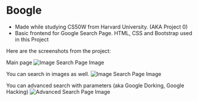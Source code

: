 # Boogle
- Made while studying CS50W from Harvard University. (AKA Project 0)
- Basic frontend for Google Search Page. HTML, CSS and Bootstrap used in this Project

Here are the screenshots from the project:

Main page
![Image Search Page Image](https://lh3.googleusercontent.com/fife/AAbDypBIvtiLdB1iqgmEWK6eGr18OsSQqGHZw91WfVlkxs-KrcjYppwe0OZegdEM6kvJUNa7-6-zbuQj40Cfx4f3jbhugMahYuTdZhzfYD-wfkybpZ95Z4mvZ01YWKCJI5T4QrTmmtgE7CnXIOpAke8cL4-oPlTAT6HRYcyD7Pkj8_hx4rRCJvPt7I4xxkE75tkvdCUZVyq-mXLum5r_D_zhJOFNUpSYB9ie798CDslRMaAE_xDHqO7-eYR0EQmN6KuqATQVkpSQHLp6XKDN9hopjt8L3Fr5zeA6jA4-ogBxnNYXx5mO0WN6-9hKJANkR_gIPq2Tv2UPRpfk8uVON9VyI3mj4b-Fy3DMd5EvbGgVzK4bnwvIRQ_4Mp_nXJI3MnngIUkLbnrHR66NgpUb7_3uwdaN9BDjOusXUifYI4NLkUE5VH7qdyDP_9heJHGDU0-nBQ7RzBSVGHXkbS5yEks11tOY1a3S67R2wSKWOmaIzuC8ER_RbhBQ5lFv63-WGtjEtloFwubNux6t2J3VHYQzZAelfjKXKkh3pMmUkcpB1F8rbeyXym0WCHGh9D-qEpnthj4wgw9c9NNC1Ru_hSWcDapyMI20YSKgLfzVVt_I8XneFT4W7pOyG2Gtm12Xvhtgk-50tj96M24nnJeIGyE6gWTDsu0YIpH_nK0BT-LqPp9bX2BPwFLgnihO93csMs-9uou-ZcIdvhvWj2giwBZgPsb0h3v-gqjE_sOyCzrvWpd0IC2bdojfin4TeIul_5k2PlpRFwwY9BnojXxGxjZq7e0_d8_d4eCKaRU1F-T6tXceer_znPepIHXSGCRwr5bt-Z9CDidDFi_5DNEJuv9Fk3_NUUTS5f3f9CtrGQ-OBx_-PnGKU7yPeU-c89C6E6-L-QKrX0NRAN_UOK10VqVSjn14ukNtreZAGh3oykbQonWiutGwBHOKKTCSuPVVTPOGjcZITOI9zYBfXf2rjLqgiLjnjYCTmKHK0zWG7LS7dSEYg41TzXMpfuzAVDhXjshhMkyaI6MPMzovQFDfWUpggIblyIThb1zRV4Z7uR6nfnd7zERS6dKWkiGzQqv3yTJcC3NMScmGA-0qbMzYdNP62if3ZWz06CgARzF9EilN2Ol5DBcUykENImObiQp16s4YVHHQYeWR8EP3DdINee5aR2BKpKEcoLXLWwoc-np33pSowZtLk42jDPuzdE7uZZuG4GLF5epEwMZzLtmKQHVy0jGup4dXqRYjw25fv8n2YZ39x_ez6rYLFMY8ZKegljgC3xBqvJpIPNm3Gb_X3Vphl1w67JFJnPLRfMlCUtsWuCC8LnhuFndh3zRvP0V4AYYCgLWVca3_rIBV8ucOvw=w1920-h950)

You can search in images as well.
![Image Search Page Image](https://lh3.googleusercontent.com/fife/AAbDypBIvtiLdB1iqgmEWK6eGr18OsSQqGHZw91WfVlkxs-KrcjYppwe0OZegdEM6kvJUNa7-6-zbuQj40Cfx4f3jbhugMahYuTdZhzfYD-wfkybpZ95Z4mvZ01YWKCJI5T4QrTmmtgE7CnXIOpAke8cL4-oPlTAT6HRYcyD7Pkj8_hx4rRCJvPt7I4xxkE75tkvdCUZVyq-mXLum5r_D_zhJOFNUpSYB9ie798CDslRMaAE_xDHqO7-eYR0EQmN6KuqATQVkpSQHLp6XKDN9hopjt8L3Fr5zeA6jA4-ogBxnNYXx5mO0WN6-9hKJANkR_gIPq2Tv2UPRpfk8uVON9VyI3mj4b-Fy3DMd5EvbGgVzK4bnwvIRQ_4Mp_nXJI3MnngIUkLbnrHR66NgpUb7_3uwdaN9BDjOusXUifYI4NLkUE5VH7qdyDP_9heJHGDU0-nBQ7RzBSVGHXkbS5yEks11tOY1a3S67R2wSKWOmaIzuC8ER_RbhBQ5lFv63-WGtjEtloFwubNux6t2J3VHYQzZAelfjKXKkh3pMmUkcpB1F8rbeyXym0WCHGh9D-qEpnthj4wgw9c9NNC1Ru_hSWcDapyMI20YSKgLfzVVt_I8XneFT4W7pOyG2Gtm12Xvhtgk-50tj96M24nnJeIGyE6gWTDsu0YIpH_nK0BT-LqPp9bX2BPwFLgnihO93csMs-9uou-ZcIdvhvWj2giwBZgPsb0h3v-gqjE_sOyCzrvWpd0IC2bdojfin4TeIul_5k2PlpRFwwY9BnojXxGxjZq7e0_d8_d4eCKaRU1F-T6tXceer_znPepIHXSGCRwr5bt-Z9CDidDFi_5DNEJuv9Fk3_NUUTS5f3f9CtrGQ-OBx_-PnGKU7yPeU-c89C6E6-L-QKrX0NRAN_UOK10VqVSjn14ukNtreZAGh3oykbQonWiutGwBHOKKTCSuPVVTPOGjcZITOI9zYBfXf2rjLqgiLjnjYCTmKHK0zWG7LS7dSEYg41TzXMpfuzAVDhXjshhMkyaI6MPMzovQFDfWUpggIblyIThb1zRV4Z7uR6nfnd7zERS6dKWkiGzQqv3yTJcC3NMScmGA-0qbMzYdNP62if3ZWz06CgARzF9EilN2Ol5DBcUykENImObiQp16s4YVHHQYeWR8EP3DdINee5aR2BKpKEcoLXLWwoc-np33pSowZtLk42jDPuzdE7uZZuG4GLF5epEwMZzLtmKQHVy0jGup4dXqRYjw25fv8n2YZ39x_ez6rYLFMY8ZKegljgC3xBqvJpIPNm3Gb_X3Vphl1w67JFJnPLRfMlCUtsWuCC8LnhuFndh3zRvP0V4AYYCgLWVca3_rIBV8ucOvw=w1920-h950)


You can advanced search with parameters (aka Google Dorking, Google Hacking)
![Advanced Search Page Image](https://lh3.googleusercontent.com/fife/AAbDypCjCC5EZ3ogRbJg8L1WTPo_1pm8xq86O1L63D6vVzOl-mvveviTOaRQE7JFjKVLUecqlyOnYuFRI1x2G-i8RQomvG9wtXt4AGHet0SC04ABXGL_rtl0JjP8kX4EHXthxffDWjKn2LaEdxA_nt2rVBLbXKg5UNyXLnQvFSqaxfD8SRpiF6xvZ_lqUuESTQ2mPILbiIV01QtzIDmQASHGjXEq2aR4t9OibZEOqWepWYd5q6STJX7Ag0Z9_0GjJznOPqz4REQmY4g7l6LmwLywm6LRns_-ydx96h1BKtKDsFcjEUxjUNfSK5cj97FLss3H0B4iKsOxvmfjfKtFpFAOpPjo0WIYLc-WwN_TYFPHA7XI8UtqQaJEq5QznwFeUZ3lip-qM5NdNNXZXDhUwcYprvz6iKmIimnZp9u9jA3OvvFeByNE806mBm1H6zQwroI_6soE_jJEEPvoY2e-oPIwUjlhfXoMRm68AKbX-XS4sFNlp_49YsixOvOKQREaQsdlHKx0KgM3-rvAHioXxt99BNQJOgm0eenK4TI8UYPBF9xrwhpmpjqgVCEMtrrP8sQt3iljX7Ya1SP19Gzcm8vvzm28KbiNiH9WTxSBMsG_d-aSKkdPfOxrIL_r6GBcrX7nLILB0xHTWaKbSa4fKhmZQ0BkXhI2AYT4C336Bu2zdTP4YmlM0CouSrfnxrJdBxfYRUuLZvMQL9R1yug1GtT49qUdlhcqUCz7bMYRAjgspIeQgMwZEo86xe7yiqYVReVyDDJphfkNiQX2OczMwKO2NbISziypE6qoHxi7ulG7b2y_QLYu2KcxBHlrTIfZSZZ6wI3-ZO9xgQkDrC98fCTJq_IbjDZpEOIZKWa-5moldnNm28narI9Kw1-sEFcFHdOChW-yD8WrcyWzlcGx4kGVt8JGV5DNVFBhv-U4rqDZmQa9naywZ9OZW6Sj4RMCpOmeKaYvOEa7bzA7UM3HAEx-ZH4ckbBzXaeviUd4hoSVoF0q1k8cB-fdAt6fVFmUIModUhuat2W1CjnAxt-MEdLjDrss_Jt55v2tf7Z2Yu0T1wEv5JHEhH9aztd0VN7y6WfQfrvmhmAYEPjTeUfG4ZUt3lUO0RcVBC81aCBaOf9NeeGwBVvL5FdDf7QfORFgDCRD6ag9TQmMZz5aOt1KOznMUe-yHDecN-qiZ2CsJq69i3WumbV87YUa0C0zXOlSLvsPpH3EX_Fbp1pAkcg5KOA6NeDhIFf9Wuo33CHtOd_BoLeU7prJLCJeqZFdKn3blC8FHqryywqBQM-TICu6ZbjTvacjkH-vi391xqM6JyevNL3HnJjF-9oJ66ncAgaBY5Q5ACk0beFRgrId-u0NZg=w1920-h950)
